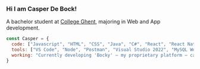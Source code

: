 ### Hi I am Casper De Bock!
<p>A bachelor student at <a href="https://hogent.be">College Ghent</a>, majoring in Web and App development.</p>

```javascript
const Casper = {
  code: ["Javascript", "HTML", "CSS", "Java", "C#", "React", "React Native", "Express", "Koa", "Spring Boot", "Figma", "MySQL", ".NET"],
  tools: ["VS Code", "Node", "Postman", "Visual Studio 2022", "MySQL Workbench", "SQL Server Management Studio", "Jira"],
  working: "Currently developing 'Bocky' — my proprietary platform — catering to discerning clients seeking expertly crafted websites and applications tailored to their unique needs."
}
```
<!--
**CasperDeBock/CasperDeBock** is a ✨ _special_ ✨ repository because its `README.md` (this file) appears on your GitHub profile.

Here are some ideas to get you started:

- 🔭 I’m currently working on ...
- 🌱 I’m currently learning ...
- 👯 I’m looking to collaborate on ...
- 🤔 I’m looking for help with ...
- 💬 Ask me about ...
- 📫 How to reach me: ...
- 😄 Pronouns: ...
- ⚡ Fun fact: ...
-->
